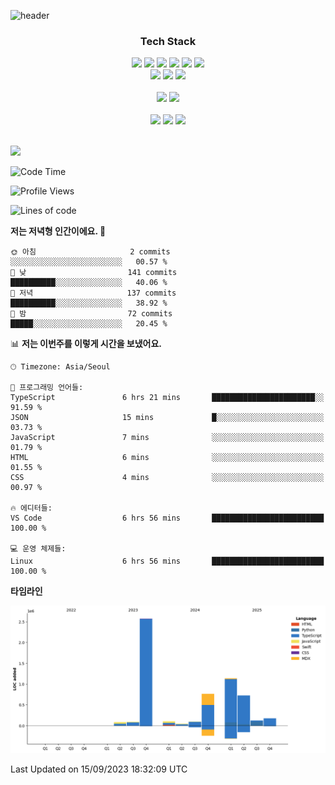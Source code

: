 ![header](https://capsule-render.vercel.app/api?type=soft&color=auto&height=150&section=header&text=HANGYU&fontSize=70&animation=twinkling)

<h3 align="center"> Tech Stack </h3>
<p align="center">
  <img src="https://img.shields.io/badge/HTML-E34F26?style=flat-square&logo=HTML5&logoColor=white"/></a>
<img src="https://img.shields.io/badge/CSS-1572B6?style=flat-square&logo=CSS3&logoColor=white"/></a>
<img src="https://img.shields.io/badge/JavaScript-F7DF1E?style=flat-square&logo=JavaScript&logoColor=white"/></a>
<img src="https://img.shields.io/badge/Java-007396?style=flat-square&logo=Java&logoColor=white"/></a>
<img src="https://img.shields.io/badge/React-61DAFB?style=flat-square&logo=React&logoColor=white"/></a>
<img src="https://img.shields.io/badge/Next-000000?style=flat-square&logo=Next.js&logoColor=white"/></a>
<br>
<img src="https://img.shields.io/badge/Python-3776AB?style=flat-square&logo=Python&logoColor=white"/></a>
<img src="https://img.shields.io/badge/Flask-000000?style=flat-square&logo=Flask&logoColor=white"/></a>
<img src="https://img.shields.io/badge/MySQL-4479A1?style=flat-square&logo=MySQL&logoColor=white"/></a>

<br>
<br>
<img src="https://img.shields.io/badge/Android Studio-3DDC84?style=flat-square&logo=Android Studio&logoColor=white"/></a>
<img src="https://img.shields.io/badge/Visual Studio Code-007ACC?style=flat-square&logo=Visual Studio Code&logoColor=white"/></a>
<br>
<br>
<img src="https://img.shields.io/badge/macOS-000000?style=flat-square&logo=macOS&logoColor=white"/></a>
<img src="https://img.shields.io/badge/Windows-0078D6?style=flat-square&logo=Windows&logoColor=white"/></a>
<img src="https://img.shields.io/badge/Ubuntu-E95420?style=flat-square&logo=Ubuntu&logoColor=white"/></a>
<br>
<br>

</p>

![](https://gh-hits.nomadcoders.workers.dev/view?username=ruehan)
 <!--START_SECTION:waka-->
![Code Time](http://img.shields.io/badge/Code%20Time-734%20hrs%2023%20mins-blue)

![Profile Views](http://img.shields.io/badge/Profile%20Views-56-blue)

![Lines of code](https://img.shields.io/badge/%EC%A0%80%EB%8A%94%20%EC%97%AC%ED%83%9C%EA%B9%8C%EC%A7%80%20-132.4%20thousand%20%EC%A4%84%EC%9D%98%20%EC%BD%94%EB%93%9C%EB%A5%BC%20%EC%9E%91%EC%84%B1%ED%96%88%EC%96%B4%EC%9A%94.-blue)

**저는 저녁형 인간이에요. 🦉** 

```text
🌞 아침                     2 commits           ░░░░░░░░░░░░░░░░░░░░░░░░░   00.57 % 
🌆 낮　                     141 commits         ██████████░░░░░░░░░░░░░░░   40.06 % 
🌃 저녁                     137 commits         ██████████░░░░░░░░░░░░░░░   38.92 % 
🌙 밤　                     72 commits          █████░░░░░░░░░░░░░░░░░░░░   20.45 % 
```


📊 **저는 이번주를 이렇게 시간을 보냈어요.** 

```text
🕑︎ Timezone: Asia/Seoul

💬 프로그래밍 언어들: 
TypeScript               6 hrs 21 mins       ███████████████████████░░   91.59 % 
JSON                     15 mins             █░░░░░░░░░░░░░░░░░░░░░░░░   03.73 % 
JavaScript               7 mins              ░░░░░░░░░░░░░░░░░░░░░░░░░   01.79 % 
HTML                     6 mins              ░░░░░░░░░░░░░░░░░░░░░░░░░   01.55 % 
CSS                      4 mins              ░░░░░░░░░░░░░░░░░░░░░░░░░   00.97 % 

🔥 에디터들: 
VS Code                  6 hrs 56 mins       █████████████████████████   100.00 % 

💻 운영 체제들: 
Linux                    6 hrs 56 mins       █████████████████████████   100.00 % 
```

**타임라인**

![Lines of Code chart](https://raw.githubusercontent.com/ruehan/ruehan/main/assets/bar_graph.png)


 Last Updated on 15/09/2023 18:32:09 UTC
<!--END_SECTION:waka-->


